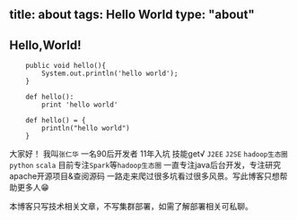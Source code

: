 title: about
tags: Hello World
type: "about"
---
## Hello,World!
```
    public void hello(){
        System.out.println('hello world');  
    }

    def hello():
        print 'hello world'

    def hello() = {
        println("hello world")
    }
```
大家好！
我叫`张仁华`
一名90后开发者
11年入坑
技能get√  `J2EE`  `J2SE`  `hadoop生态圈`  `python`  `scala`
目前专注`Spark`等`hadoop生态圈`
一直专注java后台开发，专注研究apache开源项目&查阅源码
一路走来爬过很多坑看过很多风景。写此博客只想帮助更多人😁

本博客只写技术相关文章，不写集群部署，如需了解部署相关可私聊。





